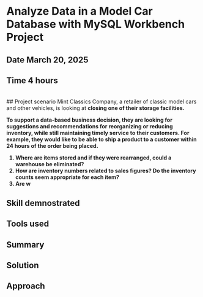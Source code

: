 # Analyze Data in a Model Car Database with MySQL Workbench Project
## Date March 20, 2025
## Time 4 hours
<br/>
## Project scenario
Mint Classics Company, a retailer of classic model cars and other vehicles, is looking at <strong>closing one of their storage facilities.<strong>

To support a data-based business decision, they are looking for suggestions and recommendations for reorganizing or reducing inventory, while still maintaining timely service to their customers. For example, they would like to be able to ship a product to a customer within 24 hours of the order being placed.

1) Where are items stored and if they were rearranged, could a warehouse be eliminated?
2) How are inventory numbers related to sales figures? Do the inventory counts seem appropriate for each item?
3) Are w


## Skill demnostrated

## Tools used

## Summary

## Solution

## Approach
